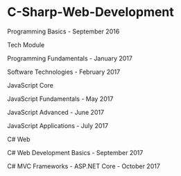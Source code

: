 # C-Sharp-Web-Development

Programming Basics - September 2016

Tech Module

  Programming Fundamentals - January 2017

  Software Technologies - February 2017

JavaScript Core

  JavaScript Fundamentals - May 2017

  JavaScript Advanced - June 2017

  JavaScript Applications - July 2017

C# Web

  C# Web Development Basics - September 2017

  C# MVC Frameworks - ASP.NET Core - October 2017

